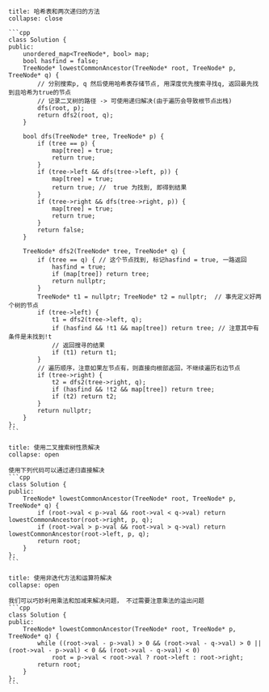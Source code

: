 

`````ad-note
title: 哈希表和两次递归的方法
collapse: close

```cpp
class Solution {
public:
    unordered_map<TreeNode*, bool> map;
    bool hasfind = false;
    TreeNode* lowestCommonAncestor(TreeNode* root, TreeNode* p, TreeNode* q) {
        // 分别搜索p, q 然后使用哈希表存储节点, 用深度优先搜索寻找q, 返回最先找到且哈希为true的节点
        // 记录二叉树的路径 -> 可使用递归解决(由于遍历会导致根节点出栈)
        dfs(root, p);
        return dfs2(root, q);
    }

    bool dfs(TreeNode* tree, TreeNode* p) {
        if (tree == p) {
            map[tree] = true;
            return true;
        }
        if (tree->left && dfs(tree->left, p)) {
            map[tree] = true;
            return true; //  true 为找到, 即得到结果
        }
        if (tree->right && dfs(tree->right, p)) {
            map[tree] = true;
            return true;
        }
        return false;
    }

    TreeNode* dfs2(TreeNode* tree, TreeNode* q) {
        if (tree == q) { // 这个节点找到, 标记hasfind = true, 一路返回
            hasfind = true;
            if (map[tree]) return tree;
            return nullptr;
        }
        TreeNode* t1 = nullptr; TreeNode* t2 = nullptr;  // 事先定义好两个树的节点
        if (tree->left) {
            t1 = dfs2(tree->left, q);
            if (hasfind && !t1 && map[tree]) return tree; // 注意其中有条件是未找到!t
            // 返回搜寻的结果
            if (t1) return t1;
        }
        // 遍历顺序，注意如果左节点有，则直接向根部返回，不继续遍历右边节点
        if (tree->right) {
            t2 = dfs2(tree->right, q);
            if (hasfind && !t2 && map[tree]) return tree;
            if (t2) return t2;
        }
        return nullptr;
    }
};
```

`````

````ad-note
title: 使用二叉搜索树性质解决
collapse: open

使用下列代码可以通过递归直接解决
```cpp
class Solution {
public:
    TreeNode* lowestCommonAncestor(TreeNode* root, TreeNode* p, TreeNode* q) {
        if (root->val < p->val && root->val < q->val) return lowestCommonAncestor(root->right, p, q);
        if (root->val > p->val && root->val > q->val) return lowestCommonAncestor(root->left, p, q);
        return root;
    }
};
```

````

`````ad-caution
title: 使用非迭代方法和运算符解决
collapse: open

我们可以巧妙利用乘法和加减来解决问题， 不过需要注意乘法的溢出问题
```cpp 
class Solution {
public:
    TreeNode* lowestCommonAncestor(TreeNode* root, TreeNode* p, TreeNode* q) {
        while ((root->val - p->val) > 0 && (root->val - q->val) > 0 || (root->val - p->val) < 0 && (root->val - q->val) < 0)
            root = p->val < root->val ? root->left : root->right;
        return root;
    }
};
```

`````
